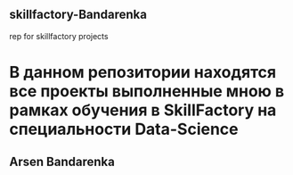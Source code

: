 ## skillfactory-Bandarenka
rep for skillfactory projects
# В данном репозитории находятся все проекты выполненные мною в рамках обучения в SkillFactory на специальности Data-Science
## Arsen Bandarenka
